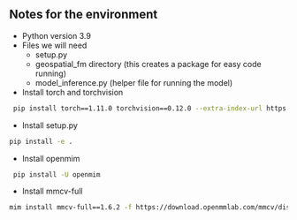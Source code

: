 ## Notes for the environment

- Python version 3.9
- Files we will need
  - setup.py
  - geospatial_fm directory (this creates a package for easy code running)
  - model_inference.py (helper file for running the model)
- Install torch and torchvision
```bash
 pip install torch==1.11.0 torchvision==0.12.0 --extra-index-url https://download.pytorch.org/whl/cu115
```
- Install setup.py
```bash
pip install -e .
```
- Install openmim
```bash
 pip install -U openmim
```
- Install mmcv-full
```bash
mim install mmcv-full==1.6.2 -f https://download.openmmlab.com/mmcv/dist/cu115/torch1.11.0/index.html
```